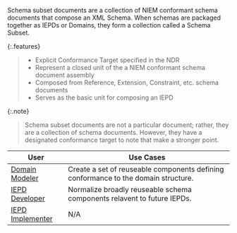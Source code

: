Schema subset documents are a collection of NIEM conformant schema documents that compose an
XML Schema. When schemas are packaged together as IEPDs or Domains, they form a collection
called a Schema Subset.

{:.features}
>
> - Explicit Conformance Target specified in the NDR
> - Represent a closed unit of the a NIEM conformant schema document assembly
> - Composed from Reference, Extension, Constraint, etc. schema documents
> - Serves as the basic unit for composing an IEPD

{:.note}
> Schema subset documents are not a particular document; rather, they are a collection of
> schema documents. However, they have a designated conformance target to note that make a
> stronger point.

| User | Use Cases |
| --------- | --------- |
| [Domain Modeler](/training/domain-modeler) | Create a set of reuseable components defining conformance to the domain structure. |
| [IEPD Developer](/training/iepd-developer) | Normalize broadly reuseable schema components relavent to future IEPDs. |
| [IEPD Implementer](/training/iepd-implementer) | N/A |
